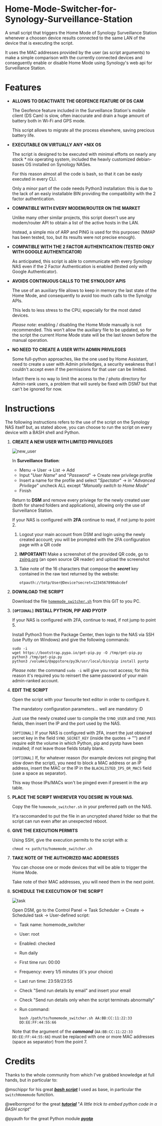 # Home-Mode-Switcher-for-Synology-Surveillance-Station

A small script that triggers the Home Mode of Synology Surveillance Station whenever a choosen device results connected to the same LAN of the device that is executing the script.

It uses the MAC addresses provided by the user (as script arguments) to make a simple comparison with the currently connected devices and conseguently enable or disable Home Mode using Synology's web api for Surveillance Station. 



# Features

- **ALLOWS TO DEACTIVATE THE GEOFENCE FEATURE OF DS CAM**

     The Geofence feature included in the Surveillance Station's mobile client (DS Cam) is slow, often inaccurate and drain a huge amount of battery both in Wi-Fi and GPS mode.

     This script allows to migrate all the process elsewhere, saving precious battery life.



- **EXECUTABLE ON VIRTUALLY ANY \*NIX OS**

     The script is designed to be executed with minimal efforts on nearly any stock * nix operating system, included the heavly customized debian-bases OS installed on Synology NASes.

     For this reason almost all the code is bash, so that it can be easly executed in every CLI.

     Only a minor part of the code needs Python3 installation: this is due to the lack of an easly installable BIN providing the compatibility with the 2 factor authentication.



- **COMPATIBLE WITH EVERY MODEM/ROUTER ON THE MARKET**

     Unlike many other similar projects, this script doesn't use any modem/router API to obtain a list of the active hosts in the LAN.

     Instead, a simple mix of ARP and PING is used for this purposec (NMAP has been tested, too, but its results were not precise enough).



- **COMPATIBLE WITH THE 2 FACTOR AUTHENTICATION (TESTED ONLY WITH GOOGLE AUTHENTICATOR)**

     As anticipated, this script is able to communicate with every Synology NAS even if the 2 Factor Authentication is enabled (tested only with Google Authenticator).



- **AVOIDS CONTINUOUS CALLS TO THE SYNOLOGY APIS**

     The use of an auxiliary file allows to keep in memory the last state of the Home Mode, and consequently to avoid too much calls to the Synolgy APIs.

     This leds to less stress to the CPU, expecially for the most dated devices.

     *Please note*: enabling / disabling the Home Mode manually is not recommended. This won't allow the auxiliary file to be updated, so for the script the current Home Mode state will be the last known before the manual operation.



- **NO NEED TO CREATE A USER WITH ADMIN PRIVILEGES**

     Some full-python approaches, like the one used by Home Assistant, need to create a user with Admin priviledges, a security weakness that I couldn't accept even if the permissions for that user can be limited.

     Infact there is no way lo limit the access to the / photo directory for Admin-rank users, a problem that will surely be fixed with DSM7 but that can't be ignored for now.



# Instructions

The following instructions refers to the use of the script on the Synology NAS itself but, as stated above, you can choose to run the script on every device with a BASH shell and Python.



1. **CREATE A NEW USER WITH LIMITED PRIVILEGES** 

     ![new_user](https://user-images.githubusercontent.com/40309637/114241727-f2529600-9989-11eb-8fee-7efe03737744.png)

     In **Surveillance Station**:

     - Menu  →  User  →  List  →  Add
     - Input "*User Name*" and "*Password*"  →  Create new privilege profile
     - Insert a name for the profile and select "*Spectator*"  →  in "*Advanced Privilege*" uncheck ALL except "*Manually switch to Home Mode*"
     - Finish 

     Return to **DSM** and remove every priviege for the newly created user (both for shared folders and applications), allowing only the use of Surveillance Station.

     If your NAS is configured with **2FA** continue to read, if not jump to point 2.

     1. Logout your main account from DSM and login using the newly created account; you will be prompted with the 2FA configuration page with a QR code

     2. **IMPORTANT!** Make a screenshot of the provided QR code, go to [zxing.org](https://zxing.org/w/decode.jspx) (an open source QR reader) and upload the screenshot
	
     3. Take note of the 16 characters that compose the ***secret*** key contained in the raw text returned by the website: 

            otpauth://totp/User@Device?secret=1234567890abcdef 



2. **DOWNLOAD THE SCRIPT**

     Download the file [`homemode_switcher.sh`](https://github.com/dtypo/Home-Mode-Switcher-for-Synology-Surveillance-Station/blob/main/homemode_switcher.sh) from this GIT to you PC.



3. **`[OPTIONAL]` INSTALL PYTHON, PIP AND PYOTP**

     If your NAS is configured with 2FA, continue to read, if not jump to point 5.

     Install Python3 from the Package Center, then login to the NAS via SSH (use Putty on Windows) and give the following commands:

       sudo -i
       wget https://bootstrap.pypa.io/get-pip.py -O /tmp/get-pip.py 
       python3 /tmp/get-pip.py
       python3 /volume1/@appstore/py3k/usr/local/bin/pip install pyotp

     *Please note*: the command `sudo -i` will give you root access; for this reason it's required you to reinsert the same password of your main admin-ranked account.
     
     
     
4. **EDIT THE SCRIPT**

     Open the script with your favourite text editor in order to configure it.

     The mandatory configuration parameters... well are mandatory :D 

     Just use the newly created user to compile the `SYNO_USER` and `SYNO_PASS` fields, then insert the IP and the port used by the NAS.

     `[OPTIONAL]` If your NAS is configured with 2FA, insert the just obtained secret key in the field `SYNO_SECRET_KEY` (inside the quotes → "") and if require edit the volume in which Python, pip and pyotp have been installed; if not leave those fields totally blank.

     `[OPTIONAL]` If, for whatever reason (for example devices not pinging that slow down the script), you need to block a MAC address or an IP address, insert the MAC or the IP in the `BLACKLISTED_IPS_OR_MACS` field (use a space as separator).
     
     This way those IPs/MACs won't be pinged even if present in the arp table.



5. **PLACE THE SCRIPT WHEREVER YOU DESIRE IN YOUR NAS.**

     Copy the file `homemode_switcher.sh` in your preferred path on the NAS.

     It'a raccomanded to put the file in an uncrypted shared folder so that the script can run even after an unexpected reboot.



6. **GIVE THE EXECUTION PERMITS** 

     Using SSH, give the execution permits to the script with a:

       chmod +x path/to/homemode_switcher.sh



7. **TAKE NOTE OF THE AUTHORIZED MAC ADDRESSES**

     You can choose one or mode devices that will be able to trigger the Home Mode.

     Take note of their MAC addresses, you will need them in the next point.



8. **SCHEDULE THE EXECUTION OF THE SCRIPT**

     ![task](https://user-images.githubusercontent.com/40309637/114242173-bec43b80-998a-11eb-9fc7-20ddf36b390c.png)

     Open DSM, go to the Control Panel  →  Task Scheduler  →  Create  →  Scheduled task  →  User-defined script: 

     * Task name: homemode_switcher
     * User: root 
     * Enabled: checked
     * Run daily 
     * First time run: 00:00
     * Frequency: every 1/5 minutes (it's your choice)
     * Last run time: 23:59/23:55
     * Check "Send run details by email" and insert your email
     * Check "Send run details only when the script terminats abnormally" 
     * Run command: 
    
           bash /path/to/homemode_switcher.sh AA:BB:CC:11:22:33 DD:EE:FF:44:55:66

     Note that the argument of the ***command***  (`AA:BB:CC:11:22:33 DD:EE:FF:44:55:66`) must be replaced with one or more MAC addresses (space as separator) from the point 7.



# Credits

   Thanks to the whole community from which I've grabbed knowledge at full hands, but in particular to: 

   @mschippr for his great [***bash script***](https://github.com/mschippr/AVMFritz-Box7490-SynologySurveillance-Automation) I used as base, in particular the `switchHomemode` function.

   @welbornprod for the great [***tutorial***](https://gist.github.com/welbornprod/ccbf43393ecd610032f4) "*A little trick to embed python code in a BASH script*"

   @pyauth for the great Python module [***pyotp***](https://github.com/pyauth/pyotp)
